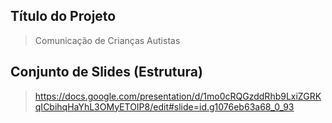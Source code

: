 
## Título do Projeto
> Comunicação de Crianças Autistas

## Conjunto de Slides (Estrutura)
> https://docs.google.com/presentation/d/1mo0cRQGzddRhb9LxiZGRKqICbihqHaYhL3OMyETOIP8/edit#slide=id.g1076eb63a68_0_93
